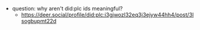 - question: why aren't did:plc ids meaningful?
	- https://deer.social/profile/did:plc:i3gjwozl32eq3j3ejyw44hh4/post/3lsogbupmt22d